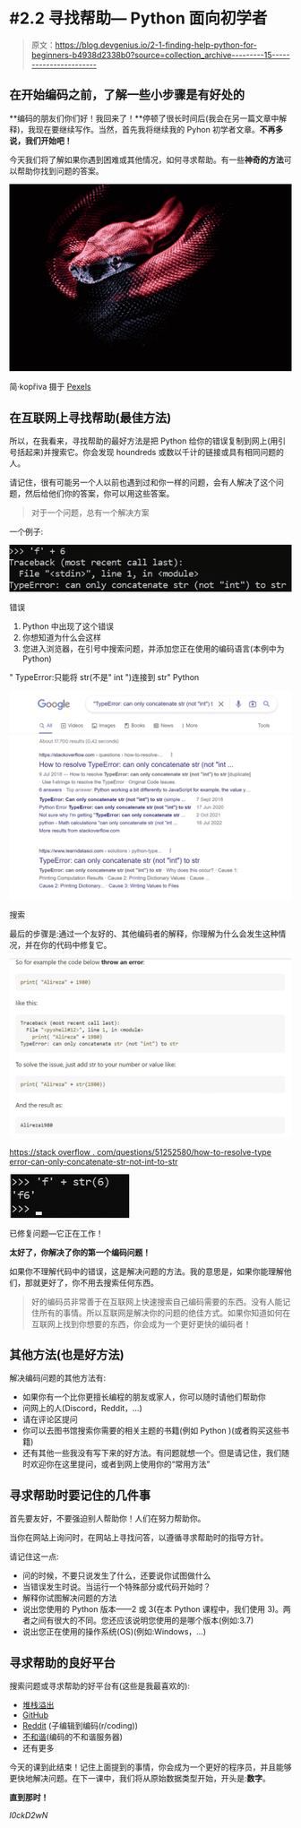 # #2.2 寻找帮助— Python 面向初学者

> 原文：<https://blog.devgenius.io/2-1-finding-help-python-for-beginners-b4938d2338b0?source=collection_archive---------15----------------------->

## 在开始编码之前，了解一些小步骤是有好处的

**编码的朋友们你们好！我回来了！**停顿了很长时间后(我会在另一篇文章中解释)，我现在要继续写作。当然，首先我将继续我的 Pyhon 初学者文章。**不再多说，我们开始吧！**

今天我们将了解如果你遇到困难或其他情况，如何寻求帮助。有一些**神奇的方法**可以帮助你找到问题的答案。

![](img/62663e78b51d5f65356274a222937955.png)

简·kopřiva 摄于 [Pexels](https://www.pexels.com/photo/photo-of-a-red-snake-3280908/?utm_content=attributionCopyText&utm_medium=referral&utm_source=pexels)

## 在互联网上寻找帮助(最佳方法)

所以，在我看来，寻找帮助的最好方法是把 Python 给你的错误复制到网上(用引号括起来)并搜索它。你会发现 houndreds 或数以千计的链接或具有相同问题的人。

请记住，很有可能另一个人以前也遇到过和你一样的问题，会有人解决了这个问题，然后给他们你的答案，你可以用这些答案。

> 对于一个问题，总有一个解决方案

一个例子:

![](img/ee49c0c8be33000decde383b18d2a279.png)

错误

1.  Python 中出现了这个错误
2.  你想知道为什么会这样
3.  您进入浏览器，在引号中搜索问题，并添加您正在使用的编码语言(本例中为 Python)

" TypeError:只能将 str(不是" int ")连接到 str" Python

![](img/62a69615bc19018a4f1cbf7b07eeb21b.png)

搜索

最后的步骤是:通过一个友好的、其他编码者的解释，你理解为什么会发生这种情况，并在你的代码中修复它。

![](img/c9d573a075aa80bfcf53c8d500a46d1c.png)

[https://stack overflow . com/questions/51252580/how-to-resolve-type error-can-only-concatenate-str-not-int-to-str](https://stackoverflow.com/questions/51252580/how-to-resolve-typeerror-can-only-concatenate-str-not-int-to-str)

![](img/6092936acbe66ace1b3feeefeee74cbb.png)

已修复问题—它正在工作！

**太好了，你解决了你的第一个编码问题！**

如果你不理解代码中的错误，这是解决问题的方法。我的意思是，如果你能理解他们，那就更好了，你不用去搜索任何东西。

> 好的编码员非常善于在互联网上快速搜索自己编码需要的东西。没有人能记住所有的事情。所以互联网是解决你的问题的绝佳方式。如果你知道如何在互联网上找到你想要的东西，你会成为一个更好更快的编码者！

## 其他方法(也是好方法)

解决编码问题的其他方法有:

*   如果你有一个比你更擅长编程的朋友或家人，你可以随时请他们帮助你
*   问网上的人(Discord，Reddit，…)
*   请在评论区提问
*   你可以去图书馆搜索你需要的相关主题的书籍(例如 Python )(或者购买这些书籍)
*   还有其他一些我没有写下来的好方法。有问题就想一个。但是请记住，我们随时欢迎你在这里提问，或者到网上使用你的“常用方法”

## 寻求帮助时要记住的几件事

首先要友好，不要强迫别人帮助你！人们在努力帮助你。

当你在网站上询问时，在网站上寻找问答，以遵循寻求帮助时的指导方针。

请记住这一点:

*   问的时候，不要只说发生了什么，还要说你试图做什么
*   当错误发生时说。当运行一个特殊部分或代码开始时？
*   解释你试图解决问题的方法
*   说出您使用的 Python 版本——2 或 3(在本 Python 课程中，我们使用 3)。两者之间有很大的不同。您还应该说明您使用的是哪个版本(例如:3.7)
*   说出您正在使用的操作系统(OS)(例如:Windows，…)

## 寻求帮助的良好平台

搜索问题或寻求帮助的好平台有(这些是我最喜欢的):

*   [堆栈溢出](https://stackoverflow.com/)
*   [GitHub](https://github.com/)
*   [Reddit](https://www.reddit.com/) (子编辑到编码(r/coding))
*   [不和谐](https://discord.com/)(编码的不和谐服务器)
*   还有更多

今天的课到此结束！记住上面提到的事情，你会成为一个更好的程序员，并且能够更快地解决问题。在下一课中，我们将从原始数据类型开始，开头是:**数字**。

**直到那时！**

*l0ckD2wN*